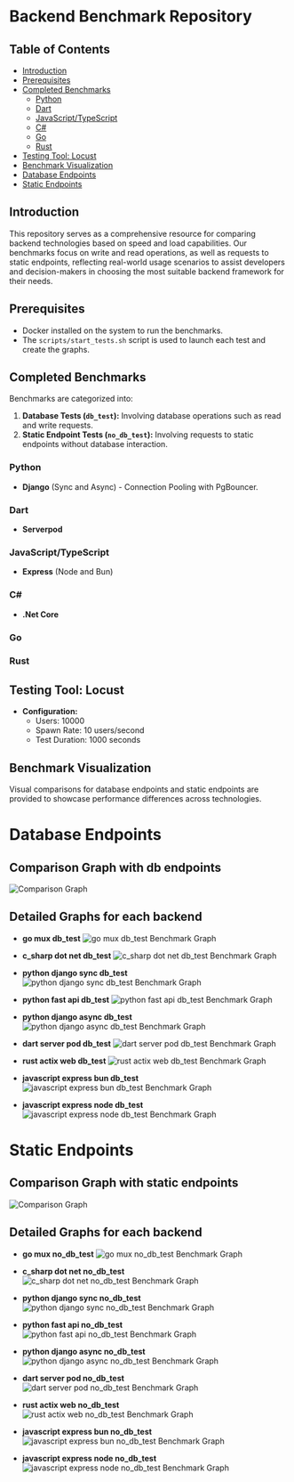 # Backend Benchmark Repository

## Table of Contents
- [Introduction](#introduction)
- [Prerequisites](#prerequisites)
- [Completed Benchmarks](#completed-benchmarks)
  - [Python](#python)
  - [Dart](#dart)
  - [JavaScript/TypeScript](#javascripttypescript)
  - [C#](#c)
  - [Go](#go)
  - [Rust](#rust)
- [Testing Tool: Locust](#testing-tool-locust)
- [Benchmark Visualization](#benchmark-visualization)
- [Database Endpoints](#database-endpoints)
- [Static Endpoints](#static-endpoints)

## Introduction
This repository serves as a comprehensive resource for comparing backend technologies based on speed and load capabilities. Our benchmarks focus on write and read operations, as well as requests to static endpoints, reflecting real-world usage scenarios to assist developers and decision-makers in choosing the most suitable backend framework for their needs.

## Prerequisites
- Docker installed on the system to run the benchmarks.
- The `scripts/start_tests.sh` script is used to launch each test and create the graphs.

## Completed Benchmarks
Benchmarks are categorized into:
1. **Database Tests (`db_test`):** Involving database operations such as read and write requests.
2. **Static Endpoint Tests (`no_db_test`):** Involving requests to static endpoints without database interaction.

### Python
- **Django** (Sync and Async) - Connection Pooling with PgBouncer.

### Dart
- **Serverpod**

### JavaScript/TypeScript
- **Express** (Node and Bun)

### C#
- **.Net Core**

### Go

### Rust

## Testing Tool: Locust
- **Configuration:**
  - Users: 10000
  - Spawn Rate: 10 users/second
  - Test Duration: 1000 seconds

## Benchmark Visualization
Visual comparisons for database endpoints and static endpoints are provided to showcase performance differences across technologies.

# Database Endpoints

## Comparison Graph with db endpoints
![Comparison Graph](comparison_graph_db_test.png?v=1716887643)

## Detailed Graphs for each backend
- **go mux db_test**
![go mux db_test Benchmark Graph](backends/go/mux/tests/results/db_test/graph.png?v=1716887643)

- **c_sharp dot net db_test**
![c_sharp dot net db_test Benchmark Graph](backends/c_sharp/dot-net/tests/results/db_test/graph.png?v=1716887643)

- **python django sync db_test**
![python django sync db_test Benchmark Graph](backends/python/django-sync/tests/results/db_test/graph.png?v=1716887643)

- **python fast api db_test**
![python fast api db_test Benchmark Graph](backends/python/fast-api/tests/results/db_test/graph.png?v=1716887643)

- **python django async db_test**
![python django async db_test Benchmark Graph](backends/python/django-async/tests/results/db_test/graph.png?v=1716887643)

- **dart server pod db_test**
![dart server pod db_test Benchmark Graph](backends/dart/server-pod/tests/results/db_test/graph.png?v=1716887643)

- **rust actix web db_test**
![rust actix web db_test Benchmark Graph](backends/rust/actix-web/tests/results/db_test/graph.png?v=1716887643)

- **javascript express bun db_test**
![javascript express bun db_test Benchmark Graph](backends/javascript/express-bun/tests/results/db_test/graph.png?v=1716887643)

- **javascript express node db_test**
![javascript express node db_test Benchmark Graph](backends/javascript/express-node/tests/results/db_test/graph.png?v=1716887643)



# Static Endpoints

## Comparison Graph with static endpoints
![Comparison Graph](comparison_graph_no_db_test.png?v=1716887643)

## Detailed Graphs for each backend
- **go mux no_db_test**
![go mux no_db_test Benchmark Graph](backends/go/mux/tests/results/no_db_test/graph.png?v=1716887643)

- **c_sharp dot net no_db_test**
![c_sharp dot net no_db_test Benchmark Graph](backends/c_sharp/dot-net/tests/results/no_db_test/graph.png?v=1716887643)

- **python django sync no_db_test**
![python django sync no_db_test Benchmark Graph](backends/python/django-sync/tests/results/no_db_test/graph.png?v=1716887643)

- **python fast api no_db_test**
![python fast api no_db_test Benchmark Graph](backends/python/fast-api/tests/results/no_db_test/graph.png?v=1716887643)

- **python django async no_db_test**
![python django async no_db_test Benchmark Graph](backends/python/django-async/tests/results/no_db_test/graph.png?v=1716887643)

- **dart server pod no_db_test**
![dart server pod no_db_test Benchmark Graph](backends/dart/server-pod/tests/results/no_db_test/graph.png?v=1716887643)

- **rust actix web no_db_test**
![rust actix web no_db_test Benchmark Graph](backends/rust/actix-web/tests/results/no_db_test/graph.png?v=1716887643)

- **javascript express bun no_db_test**
![javascript express bun no_db_test Benchmark Graph](backends/javascript/express-bun/tests/results/no_db_test/graph.png?v=1716887643)

- **javascript express node no_db_test**
![javascript express node no_db_test Benchmark Graph](backends/javascript/express-node/tests/results/no_db_test/graph.png?v=1716887643)


